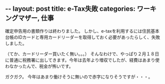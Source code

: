 --
layout: post
title: e-Tax失敗
categories: ワーキングマザー, 仕事
--

確定申告用の書類作りは終わりました。
しかし、e-taxを利用するには住民基本台帳のIDカードと専用カードリーダーを取得しておく必要があったらしく、失敗しました。

（てか、カードリーダー買いたく無い。。。）
そんなわけで、やっぱり２月１８日に普通に税務署に出してきます。今年は去年より増収でしたが、経費はあまり使わなかったんで、税金が怖いです。

ガクガク。
今年はあまり働けそうに無いので赤字になりそうですが・・・。

